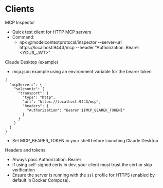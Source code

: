 # Clients

MCP Inspector
- Quick test client for HTTP MCP servers
- Command:
  - npx @modelcontextprotocol/inspector --server-url https://localhost:9443/mcp --header "Authorization: Bearer <YOUR_JWT>"

Claude Desktop (example)
- mcp.json example using an environment variable for the bearer token
```
{
  "mcpServers": {
    "solesonic": {
      "transport": {
        "type": "http",
        "url": "https://localhost:9443/mcp",
        "headers": {
          "Authorization": "Bearer ${MCP_BEARER_TOKEN}"
        }
      }
    }
  }
}
```
- Set MCP_BEARER_TOKEN in your shell before launching Claude Desktop

Headers and tokens
- Always pass Authorization: Bearer <JWT>
- If using self-signed certs in dev, your client must trust the cert or skip verification
- Ensure the server is running with the `ssl` profile for HTTPS (enabled by default in Docker Compose).